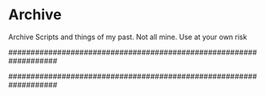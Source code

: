 # Archive
Archive Scripts and things of my past. Not all mine. Use at your own risk

###################################################################

                                      
###################################################################